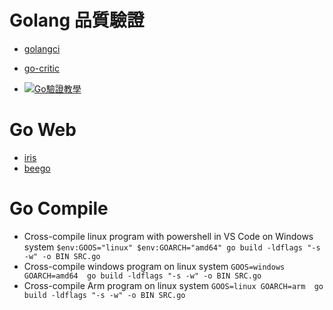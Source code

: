 # Golang 品質驗證
* [golangci](https://golangci.com/)
* [go-critic](https://go-critic.github.io/overview)

* [![Go驗證教學](http://img.youtube.com/vi/lXzQ8ZHUpPY/0.jpg)](http://www.youtube.com/watch?v=lXzQ8ZHUpPY "Go驗證教學")
# Go Web
* [iris](https://iris-go.com/)
* [beego](https://beego.me/)

# Go Compile
* Cross-compile linux program with powershell in VS Code on Windows system
`
$env:GOOS="linux"
$env:GOARCH="amd64"
go build -ldflags "-s -w" -o BIN SRC.go
`
* Cross-compile windows program on linux system
`
GOOS=windows GOARCH=amd64 
go build -ldflags "-s -w" -o BIN SRC.go
`
* Cross-compile Arm program on linux system
`
GOOS=linux GOARCH=arm 
go build -ldflags "-s -w" -o BIN SRC.go
`
